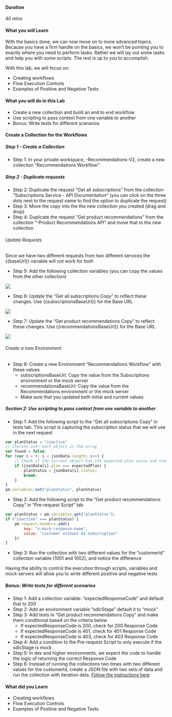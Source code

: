 #### Duration

40 mins

#### What you will Learn

With the basics done, we can now move on to more advanced topics. Because you have a firm handle on the basics, we won’t be pointing you to exactly where you need to perform tasks. Rather we will lay out some tasks and help you with some scripts. The rest is up to you to accomplish.

With this lab, we will focus on:

- Creating workflows
- Flow Execution Controls
- Examples of Positive and Negative Tests
    

#### What you will do in this Lab

- Create a new collection and build an end to end workflow
- Use scripting to pass context from one variable to another
- Bonus: Write tests for different scenarios
    

#### Create a Collection for the Workflows

##### Step 1 - Create a Collection

- Step 1: In your private workspace, -Recommendations-V2, create a new collection “Recommendations Workflow”\`
    

##### Step 2 - Duplicate requests

- Step 2: Duplicate the request “Get all subscriptions” from the collection “Subscriptions Service - API Documentation” (you can click on the three dots next to the request name to find the option to duplicate the request)
- Step 3: Move the copy into the the new collection you created (drag and drop)
- Step 4: Duplicate the request “Get product recommendations” from the collection “-Product Recommendations API” and move that to the new collection
    

###### Update Requests

Since we have two different requests from two different services the {{baseUrl}} variable will not work for both

- Step 5: Add the following collection variables (you can copy the values from the other collection)
    

<img src="https://lh7-us.googleusercontent.com/mxT4UKYo4K5_hnlbtt51HmFHLMUa-zMdar0nCFRDcjU_MNtlYEDCgsRzUtf2kZgm2E7t4rxVxNxQc6ptPtojSAIVCj1-D8YIbvpPaET9PRRdlhgPbDsk2Ik0G9phluCB9qG6O8MvoP22axqTtogMgyo">

- Step 6: Update the “Get all subscriptions Copy” to reflect these changes. Use {{subscriptionsBaseUrl}} for the Base URL
    

<img src="https://lh7-us.googleusercontent.com/hjSZ2_XYGI3WCz9HC_sWkfsM83Us6Gnfh-y7PtjX7H56oy_R4A_4DfGQsYOrKEAMoTE0FiqZ2Zgv8BDpThCkmpA1HAM_zenG-ru7XI0ChOifQAqlCmVh0IekvmkzUyrlDoqjxICpRk4iuThuhM8uCQU">

- Step 7: Update the “Get product recommendations Copy” to reflect these changes. Use {{recommendationsBaseUrl}} for the Base URL
    

<img src="https://lh7-us.googleusercontent.com/ELVGQunLIcou9UnN0kReTq6XfEnltoQ5xL2Yro6Xlsc-FCRIX2Mh9Pfr0AM1RvY6PnZFcROYdawcCvTgONlagOBlsaKjm8mlHsCv0Y2ZCI2aL-WnFS8dPXbFEODiA2YBCLj39J2kNcsUev-h0JTbq8s">

###### Create a new Environment

- Step 8: Create a new Environment “Recommendations Workflow” with these values
    - subscriptionsBaseUrl: Copy the value from the Subscriptions environment or the mock server
    - recommendationsBaseUrl: Copy the value from the Recommendations environment or the mock server
    - Make sure that you updated both initial and current values

##### Section 2: Use scripting to pass context from one variable to another

- Step 1: Add the following script to the “Get all subscriptions Copy” in tests tab. This script is capturing the subscription status that we will use in the next request
    

``` javascript
var planStatus = "inactive"
// Iterate over each object in the array
var found = false;
for (var i = 0; i < jsonData.length; i++) {
    // Check if the current object has the expected plan value and status
    if (jsonData[i].plan === expectedPlan) {
        planStatus = jsonData[i].status;
        break;
    }
}
pm.variables.set("planStatus", planStatus)

 ```

- Step 2: Add the following script to the “Get product recommendations Copy” in “Pre-request Script” tab
    

``` javascript
var planStatus = pm.variables.get("planStatus");
if ("inactive" === planStatus) {
    pm.request.headers.add({
        key: "x-mock-response-name",
        value: "customer without AI Subscription"
    })
}

 ```

- Step 3: Run the collection with two different values for the “customerId” collection variable (1001 and 1002), and notice the difference
    

Having the ability to control the execution through scripts, variables and mock servers will allow you to write different positive and negative tests

##### Bonus: Write tests for different scenarios

- Step 1: Add a collection variable: “expectedResponseCode” and default that to 200
- Step 2: Add an environment variable “sdlcStage” default it to “mock”
- Step 3: Add tests in “Get product recommendations Copy” and make them conditional based on the criteria below
    - If expectedResponseCode is 200, check for 200 Response Code
    - If expectedResponseCode is 401, check for 401 Response Code
    - If expectedResponseCode is 403, check for 403 Response Code
- Step 4: Add a condition to the Pre-request Script to only execute if the sdlcStage is mock
- Step 5: In dev and higher environments, we expect the code to handle the logic of returning the correct Response Code
- Step 6: Instead of running the collections two times with two different values for the customerId, create a JSON file with two sets of data and run the collection with iteration data. [Follow the instructions here](https://learning.postman.com/docs/collections/running-collections/working-with-data-files/)
    

#### What did you Learn

- Creating workflows
- Flow Execution Controls
- Examples of Positive and Negative Tests